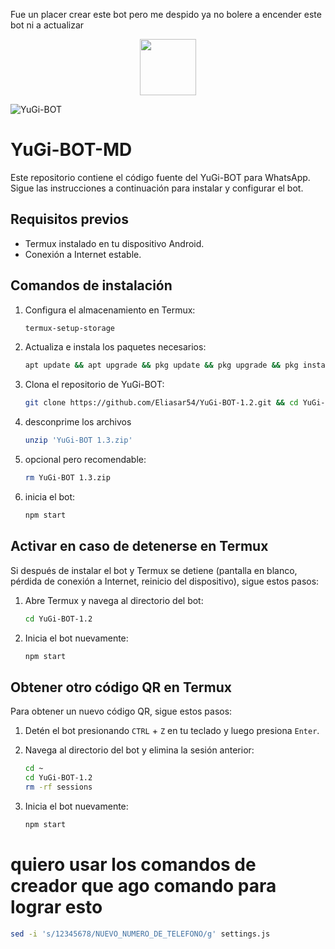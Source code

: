 Fue un placer crear este bot pero me despido ya no bolere a encender este bot ni a actualizar
 
 <p align="center">
  <a href="https://github.com/tu-usuario/tu-repositorio">
    <img src="http://readme-typing-svg.herokuapp.com?font=mono&size=17&duration=4000&color=FF0000&center=false&vCenter=false&lines=YuGi-BOT+🃏;Gracias+por+visitar+este+repositorio.+%F0%9F%8C%B4" height="90px">
  </a>
</p>

![YuGi-BOT](https://github.com/Eliasar54/YuGi-BOT-1.2/blob/main/OIG2.Ash9hOo479aLGCZU2YQR%20(1).jpg)


# YuGi-BOT-MD

Este repositorio contiene el código fuente del YuGi-BOT para WhatsApp. Sigue las instrucciones a continuación para instalar y configurar el bot.

## Requisitos previos

- Termux instalado en tu dispositivo Android.
- Conexión a Internet estable.

## Comandos de instalación

1. Configura el almacenamiento en Termux:
    ```bash
    termux-setup-storage
    ```

2. Actualiza e instala los paquetes necesarios:
    ```bash
    apt update && apt upgrade && pkg update && pkg upgrade && pkg install bash && pkg install libwebp && pkg install git -y && pkg install nodejs -y && pkg install ffmpeg -y && pkg install wget && pkg install imagemagick -y && pkg install yarn
    ```

3. Clona el repositorio de YuGi-BOT:
    ```bash
    git clone https://github.com/Eliasar54/YuGi-BOT-1.2.git && cd YuGi-BOT-1.2 && yarn && npm install
   ```
4. desconprime los archivos
    ```bash
    unzip 'YuGi-BOT 1.3.zip'
    ```
5. opcional pero recomendable:
    ```bash
    rm YuGi-BOT 1.3.zip
    ```
6. inicia el bot:
    ```bash
    npm start
    ```
## Activar en caso de detenerse en Termux

Si después de instalar el bot y Termux se detiene (pantalla en blanco, pérdida de conexión a Internet, reinicio del dispositivo), sigue estos pasos:

1. Abre Termux y navega al directorio del bot:
    ```bash
    cd YuGi-BOT-1.2
    ```

2. Inicia el bot nuevamente:
    ```bash
    npm start
    ```

## Obtener otro código QR en Termux

Para obtener un nuevo código QR, sigue estos pasos:

1. Detén el bot presionando `CTRL` + `Z` en tu teclado y luego presiona `Enter`.
2. Navega al directorio del bot y elimina la sesión anterior:
    ```bash
    cd ~
    cd YuGi-BOT-1.2
    rm -rf sessions
    ```

3. Inicia el bot nuevamente:
    ```sh
    npm start
    ```
# quiero usar los comandos de creador que ago comando para lograr esto
```sh
sed -i 's/12345678/NUEVO_NUMERO_DE_TELEFONO/g' settings.js
```

